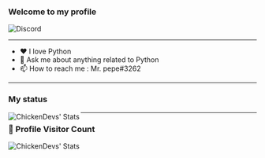 ### Welcome to my **profile** 

![Discord](https://discord.c99.nl/widget/theme-2/929445525374242836.png)

---

- ❤ I love Python 
- 💬 Ask me about anything related to Python
- 📫 How to reach me : Mr. pepe#3262

---

### My status

<img align="left" alt="ChickenDevs' Stats" src="https://github-readme-stats.vercel.app/api?username=Fadi002&count_private=true&show_icons=true&theme=radical">

---
### 📍 Profile Visitor Count
<img align="left" alt="ChickenDevs' Stats" src="https://profile-counter.glitch.me/Fadi002/count.svg">
